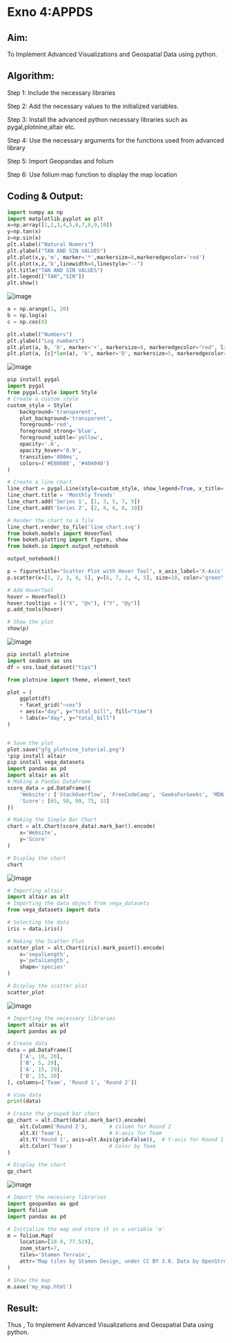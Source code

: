 # Exno 4:APPDS
## Aim:

To Implement Advanced Visualizations and Geospatial Data using python.

## Algorithm:

Step 1: Include the necessary libraries

Step 2: Add the necessary values to the initialized variables.

Step 3: Install the advanced python necessary libraries such as pygal,plotnine,altair etc. 

Step 4: Use the necessary arguments for the functions used from advanced library

Step 5: Import Geopandas and folium

Step 6: Use folium map function to display the map location

## Coding & Output:
```py
import numpy as np
import matplotlib.pyplot as plt
x=np.array([1,2,3,4,5,6,7,8,9,10])
y=np.tan(x)
z=np.sin(x)
plt.xlabel("Natural Numers")
plt.ylabel("TAN AND SIN VALUES")
plt.plot(x,y,'m', marker='*',markersize=8,markeredgecolor='red')
plt.plot(x,z,'b',linewidth=4,linestyle="--")
plt.title("TAN AND SIN VALUES")
plt.legend(["TAN","SIN"])
plt.show()
```
![image](https://github.com/user-attachments/assets/072b3468-49f3-4ee2-a541-6b7842c97ab5)
```py
a = np.arange(1, 20)
b = np.log(a)
c = np.cos(0)

plt.xlabel("Numbers")
plt.ylabel("Log numbers")
plt.plot(a, b, 'b', marker='+', markersize=8, markeredgecolor="red", linewidth=5)
plt.plot(a, [c]*len(a), 'k', marker='D', markersize=5, markeredgecolor="blue", linestyle='--')
```
![image](https://github.com/user-attachments/assets/db434612-8ea4-4c63-a07d-f8ab769efe83)
```py
pip install pygal
import pygal
from pygal.style import Style
# Create a custom style
custom_style = Style(
    background='transparent',
    plot_background='transparent',
    foreground='red',
    foreground_strong='blue',
    foreground_subtle='yellow',
    opacity='.6',
    opacity_hover='0.9',
    transition='400ms',
    colors=('#E80080', '#404040')
)

# Create a line chart
line_chart = pygal.Line(style=custom_style, show_legend=True, x_title='Months', y_title='Values')
line_chart.title = 'Monthly Trends'
line_chart.add('Series 1', [1, 3, 5, 7, 9])
line_chart.add('Series 2', [2, 4, 6, 8, 10])

# Render the chart to a file
line_chart.render_to_file('line_chart.svg')
from bokeh.models import HoverTool
from bokeh.plotting import figure, show
from bokeh.io import output_notebook

output_notebook()

p = figure(title="Scatter Plot with Hover Tool", x_axis_label='X-Axis', y_axis_label='Y-Axis')
p.scatter(x=[1, 2, 3, 4, 5], y=[6, 7, 2, 4, 5], size=10, color="green", alpha=0.5)

# Add HoverTool
hover = HoverTool()
hover.tooltips = [("X", "@x"), ("Y", "@y")]
p.add_tools(hover)

# Show the plot
show(p)

```
![image](https://github.com/user-attachments/assets/ef4e72e9-4560-469a-82ca-33ddd1c0cc50)
```py
pip install plotnine
import seaborn as sns
df = sns.load_dataset("tips")

from plotnine import theme, element_text

plot = (
    ggplot(df)
    + facet_grid("~sex")
    + aes(x="day", y="total_bill", fill="time")
    + labs(x="day", y="total_bill")
)


# Save the plot
plot.save("gfg_plotnine_tutorial.png")
!pip install altair
pip install vega_datasets
import pandas as pd
import altair as alt
# Making a Pandas DataFrame
score_data = pd.DataFrame({
    'Website': ['StackOverflow', 'FreeCodeCamp', 'GeeksForGeeks', 'MDN', 'CodeAcademy'],
    'Score': [65, 50, 99, 75, 33]
})

# Making the Simple Bar Chart
chart = alt.Chart(score_data).mark_bar().encode(
    x='Website',
    y='Score'
)

# Display the chart
chart
```
![image](https://github.com/user-attachments/assets/cdecf867-4c17-4425-8799-08a7d78ae6fd)
```py
# Importing altair
import altair as alt
# Importing the data object from vega_datasets
from vega_datasets import data

# Selecting the data
iris = data.iris()

# Making the Scatter Plot
scatter_plot = alt.Chart(iris).mark_point().encode(
    x='sepalLength',
    y='petalLength',
    shape='species'
)

# Display the scatter plot
scatter_plot

```
![image](https://github.com/user-attachments/assets/c8e39772-8cf0-44b8-b9cc-3b2f621f443e)
```py
# Importing the necessary libraries
import altair as alt
import pandas as pd

# Create data
data = pd.DataFrame([
    ['A', 10, 20],
    ['B', 5, 29],
    ['A', 15, 29],
    ['B', 15, 20]
], columns=['Team', 'Round 1', 'Round 2'])

# View data
print(data)

# Create the grouped bar chart
gp_chart = alt.Chart(data).mark_bar().encode(
    alt.Column('Round 2'),       # Column for Round 2
    alt.X('Team'),               # X-axis for Team
    alt.Y('Round 1', axis=alt.Axis(grid=False)),  # Y-axis for Round 1 without grid lines
    alt.Color('Team')            # Color by Team
)

# Display the chart
gp_chart

```
![image](https://github.com/user-attachments/assets/a0fc2267-a233-4c25-acac-4a1267727159)
```py
# Import the necessary libraries
import geopandas as gpd
import folium
import pandas as pd

# Initialize the map and store it in a variable 'm'
m = folium.Map(
    location=[10.9, 77.519],
    zoom_start=7,
    tiles='Stamen Terrain',
    attr='Map tiles by Stamen Design, under CC BY 3.0. Data by OpenStreetMap, under ODbL.'
)

# Show the map
m.save('my_map.html')

```
## Result:
Thus , To Implement Advanced Visualizations and Geospatial Data using python.
